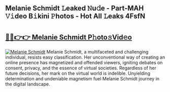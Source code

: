 ## Melanie Schmidt 𝙻eaked 𝙽u𝚍e - Part-MAH 𝚅𝚒deo B𝚒kini 𝙿hotos - Hot All 𝙻eaks 4FsfN

# <h2><a href="http://ld3304.urlbe.top/?page=Melanie+Schmidt">🔗🔗👉👉 Melanie Schmidt P𝚑oto𝚜Vid𝚎o</a></h2>

[![Melanie Schmidt](https://i.imgur.com/eBuTRDB.gif)](http://ld3304.urlbe.top/?page=Melanie+Schmidt)
Melanie Schmidt, a multifaceted and challenging individual, resists easy classification. Her unconventional way of creating an online presence has magnetized and offended viewers, igniting debates on consent, privacy, and the essence of virtual societies. Regardless of her future decisions, her mark on the virtual world is indelible. Unyielding determination and undeniable magnetism fuel Melanie Schmidt journey in the digital landscape.
